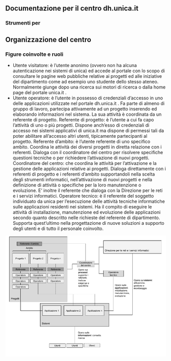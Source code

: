 ## Documentazione per il centro dh.unica.it

### Strumenti per

## Organizzazione del centro

### Figure coinvolte e ruoli

*   Utente visitatore: è l’utente anonimo (ovvero non ha alcuna autenticazione nei sistemi di unica) ed accede al portale con lo scopo di consultare le pagine web pubbliche relative ai progetti ed alle iniziative del dipartimento come ad esempio uno studente dello stesso ateneo. Normalmente giunge dopo una ricerca sui motori di ricerca o dalla home page del portale unica.it .
*   Utente operatore: è l’utente in possesso di credenziali d’accesso in uno delle applicazioni utilizzate nel portale dh.unica.it . Fa parte di almeno di gruppo di lavoro, partecipa attivamente ad un progetto inserendo ed elaborando informazioni nel sistema. La sua attività è coordinata da un referente di progetto.
Referente di progetto: è l’utente a cui fa capo l’attività di uno o più progetti. Dispone anch’esso di credenziali di accesso nei sistemi applicativi di unica.it ma dispone di permessi tali da poter abilitare all’accesso altri utenti, tipicamente partecipanti al progetto.
Referente d’ambito: è l’utente referente di uno specifico ambito. Coordina le attività dei diversi progetti in diretta relazione con i referenti. Dialoga con il coordinatore del centro per risolvere specifiche questioni tecniche o per richiedere l’attivazione di nuovi progetti.
Coordinatore del centro: che coordina le attività per l’attivazione e la gestione delle applicazioni relative ai progetti. Dialoga direttamente con i referenti di progetto e i referenti d’ambito supportandoli nella scelta degli strumenti informatici, nell’attivazione di nuovi progetti e nella definizione di attività o specifiche per la loro manutenzione o evoluzione. E’ inoltre il referente che dialoga con la Direzione per le reti e i servizi informatici.
Operatore tecnico: è il referente del soggetto individuato da unica per l’esecuzione delle attività tecniche informatiche sulle applicazioni residenti nei sistemi. Ha il compito di eseguire le attività di installazione, manutenzione ed evoluzione delle applicazioni secondo quanto descritto nelle richieste del referente di dipartimento. Supporta quest’ultimo nella progettazione di nuove soluzioni a supporto degli utenti e di tutto il personale coinvolto.

![Thumbnail of Slate](assets/diagramma-relazioni-gruppi-utenti.png)
